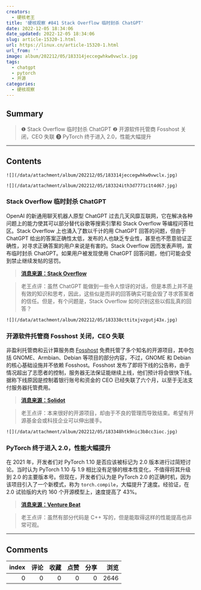 ```yaml
---
creators:
  - 硬核老王
title: '硬核观察 #841 Stack Overflow 临时封杀 ChatGPT'
date: 2022-12-05 18:34:06
date_updated: 2022-12-05 18:34:06
slug: article-15320-1.html
url: https://linux.cn/article-15320-1.html
url_from: ''
image: album/202212/05/183314jeccegwhkw0vwclx.jpg
tags:
  - chatgpt
  - pytorch
  - 开源
categories:
  - 硬核观察
---
```


## Summary

> ❶ Stack Overflow 临时封杀 ChatGPT
> ❷ 开源软件托管商 Fosshost 关闭，CEO 失联
> ❸ PyTorch 终于进入 2.0，性能大幅提升

***

<!-- more -->

## Contents

`![](/data/attachment/album/202212/05/183314jeccegwhkw0vwclx.jpg)`

`![](/data/attachment/album/202212/05/183324ith3d7771c1t4d67.jpg)`

### Stack Overflow 临时封杀 ChatGPT

OpenAI 的新通用聊天机器人原型 ChatGPT 过去几天风靡互联网，它在解决各种问题上的能力使其可以部分替代谷歌等搜索引擎和 Stack Overflow 等编程问答社区。Stack Overflow 上也涌入了数以千计的用 ChatGPT 回答的问题，但由于 ChatGPT 给出的答案正确性太低，发布的人也缺乏专业性，甚至也不愿意验证正确性，对寻求正确答案的用户来说是有害的。Stack Overflow 因而发表声明，宣布临时封杀 ChatGPT。如果用户被发现使用 ChatGPT 回答问题，他们可能会受到禁止继续发帖的惩罚。

> 
> **[消息来源：Stack Overflow](https://meta.stackoverflow.com/questions/421831/temporary-policy-chatgpt-is-banned)**
> 
> 
> 

> 
> 老王点评：虽然 ChatGPT 能做到一些令人惊讶的对话，但是本质上并不是有效的知识和思考，因此，这些似是而非的回答确实可能会毁了寻求答案者的信任。但是，有个问题是，Stack Overflow 如何识别这些以假乱真的回答？
> 
> 
> 

`![](/data/attachment/album/202212/05/183338cttitxjvzgutj43x.jpg)`

### 开源软件托管商 Fosshost 关闭，CEO 失联

非盈利托管商和云计算服务商 [Fosshost](https://fosshost.org/) 免费托管了多个知名的开源项目，其中包括 GNOME、Armbian、Debian 等项目的部分内容，不过，GNOME 和 Debian 的核心基础设施并不依赖 Fosshost。Fosshost 发布了即将下线的公告称，由于情况超出了志愿者的控制，服务器无法保证能继续上线，他们预计将会很快下线。据称下线原因是控制着银行账号和资金的 CEO 已经失联了六个月，以至于无法支付服务器托管费用。

> 
> **[消息来源：Solidot](https://www.solidot.org/story?sid=73553)**
> 
> 
> 

> 
> 老王点评：本来很好的开源项目，却由于不良的管理而导致结束。希望有开源基金会或科技企业可以伸出援手。
> 
> 
> 

`![](/data/attachment/album/202212/05/183348htk9nic3b8cc3ioc.jpg)`

### PyTorch 终于进入 2.0，性能大幅提升

在 2021 年，开发者们对 PyTorch 1.10 是否应该被标记为 2.0 版本进行过简短讨论。当时认为 PyTorch 1.10 与 1.9 相比没有足够的根本性变化，不值得将其升级到 2.0 的主要版本号。但现在，开发者们认为是 PyTorch 2.0 的正确时机，因为该项目引入了一个新模式，称为 `torch.compile`，大幅提升了速度。经验证，在 2.0 试验版的大约 160 个开源模型上，速度提高了 43%。

> 
> **[消息来源：Venture Beat](https://venturebeat.com/ai/pytorch-2-0-release-accelerates-open-source-machine-learning/)**
> 
> 
> 

> 
> 老王点评：虽然有部分代码是 C++ 写的，但是能取得这样的性能提高也非常可观。
> 
> 
>

***

## Comments


|   index |   评论 |   收藏 |   点赞 |   分享 |   浏览 |
|--------:|-------:|-------:|-------:|-------:|-------:|
|       0 |      0 |      0 |      0 |      0 |   2646 |
